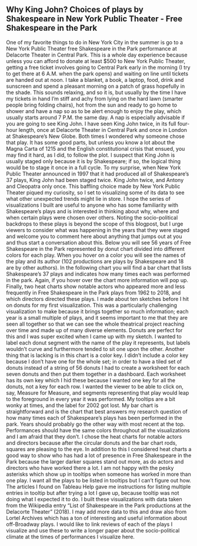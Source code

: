 ## Why King John? Choices of plays by Shakespeare in New York Public Theater - Free Shakespeare in the Park

One of my favorite things to do in New York City in the summer is go to a New York Public Theater free Shakespeare in the Park performance at Delacorte Theater in Central Park. This is a whole day experience because unless you can afford to donate at least $500 to New York Public Theater, getting a free ticket involves going to Central Park early in the morning (I try to get there at 6 A.M. when the park opens) and waiting on line until tickets are handed out at noon. I take a blanket, a book, a laptop, food, drink and sunscreen and spend a pleasant morning on a patch of grass hopefully in the shade. This sounds relaxing, and so it is, but usually by the time I have my tickets in hand I’m stiff and achy from lying on the hard lawn (smarter people bring folding chairs), hot from the sun and ready to go home to shower and have a nap so as to be alert enough to enjoy the play, which usually starts around 7 P.M. the same day. A nap is especially advisable if you are going to see King John. I have seen King John twice, in its full four-hour length, once at Delacorte Theater in Central Park and once in London at Shakespeare’s New Globe. Both times I wondered why someone chose that play. It has some good parts, but unless you know a lot about the Magna Carta of 1215 and the English constitutional crisis that ensued, you may find it hard, as I did, to follow the plot. I suspect that King John is usually staged only because it is by Shakespeare; if so, the logical thing would be to stage it once in a full cycle. To my surprise, when New York Public Theater announced in 1997 that it had produced all of Shakespeare’s 37 plays, King John had been staged twice. King John twice, and Antony and Cleopatra only once. This baffling choice made by New York Public Theater piqued my curiosity, so I set to visualizing some of its data to see what other unexpected trends might lie in store. I hope the series of visualizations I built are useful to anyone who has some familiarity with Shakespeare’s plays and is interested in thinking about why, where and when certain plays were chosen over others. Noting the socio-political backdrops to these plays is beyond the scope of this blogpost, but I urge viewers to consider what was happening in the years that they were staged and welcome you to comment here about anything that jumps out at you and thus start a conversation about this. Below you will see 56 years of Free Shakespeare in the Park represented by donut chart divided into different colors for each play. When you hover on a color you will see the names of the play and its author (102 productions are plays by Shakespeare and 18 are by other authors).  In the following chart you will find a bar chart that lists Shakespeare’s 37 plays and indicates how many times each was performed in the park. Again, if you hover over the chart more information will pop up. Finally, two heat charts show notable actors who appeared more and less frequently in Free Shakespeare in the Park plays from 1962 to 2018, and which directors directed these plays. I made about ten sketches before I hit on donuts for my first visualization. This was a particularly challenging visualization to make because it brings together so much information; each year is a small multiple of plays, and it seems important to me that they are seen all together so that we can see the whole theatrical project reaching over time and made up of many diverse elements. Donuts are perfect for this and I was super excited when I came up with my sketch. I wanted to label each donut segment with the name of the play it represents, but labels wouldn’t curve and furthermore tended to sit one upon the other. Another thing that is lacking is in this chart is a color key. I didn’t include a color key because I don’t have one for the whole set; in order to have a tiled set of donuts instead of a string of 56 donuts I had to create a worksheet for each seven donuts and then put them together in a dashboard. Each worksheet has its own key which I hid these because I wanted one key for all the donuts, not a key for each row. I wanted the viewer to be able to click on, say, Measure for Measure, and segments representing that play would leap to the foreground in every year it was performed. My tooltips are a bit wonky at times, and the label for 2002 got lost.
My bar chart is straightforward and is the chart that best answers my research question of how many times each of Shakespeare’s plays has been performed in the park. Years should probably go the other way with most recent at the top. Performances should have the same colors throughout all the visualizations and I am afraid that they don’t. 
I chose the heat charts for notable actors and directors because after the circular donuts and the bar chart rods, squares are pleasing to the eye. In addition to this I considered heat charts a good way to show who has had a lot of presence in Free Shakespeare in the Park because the larger darker squares stand out more, as do actors and directors who have worked there a lot. I am not happy with the pesky asterisks which show up in tooltips when someone has worked in more than one play. I want all the plays to be listed in tooltips but I can’t figure out how. The articles I found on Tableau Help gave me instructions for listing multiple entries in tooltip but after trying a lot I gave up, because tooltip was not doing what I expected it to do. 
I built these visualizations with data taken from the Wikipedia entry “List of Shakespeare in the Park productions at the Delacorte Theater” (2018). I may add more data to this and draw also from Lortel Archives which has a ton of interesting and useful information about off-Broadway plays. I would like to link reviews of each of the plays I visualize and use these to write a longer paper about the socio-political climate at the times of performances I visualize here. 
